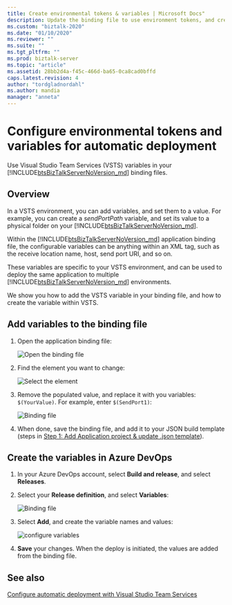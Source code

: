 ```yaml
---
title: Create environmental tokens & variables | Microsoft Docs"
description: Update the binding file to use environment tokens, and create variables in VSTS to automate deployment of BizTalk Server applications
ms.custom: "biztalk-2020"
ms.date: "01/10/2020"
ms.reviewer: ""
ms.suite: ""
ms.tgt_pltfrm: ""
ms.prod: biztalk-server
ms.topic: "article"
ms.assetid: 28bb2d4a-f45c-466d-ba65-0ca8cad0bffd
caps.latest.revision: 4
author: "tordgladnordahl"
ms.author: mandia
manager: "anneta"
---
```


# Configure environmental tokens and variables for automatic deployment

Use Visual Studio Team Services (VSTS) variables in your [!INCLUDE[btsBizTalkServerNoVersion_md](../includes/btsbiztalkservernoversion-md.md)] binding files.

## Overview

In a VSTS environment, you can add variables, and set them to a value. For example, you can create a *sendPortPath* variable, and set its value to a physical folder on your [!INCLUDE[btsBizTalkServerNoVersion_md](../includes/btsbiztalkservernoversion-md.md)]. 

Within the [!INCLUDE[btsBizTalkServerNoVersion_md](../includes/btsbiztalkservernoversion-md.md)] application binding file, the configurable variables can be anything within an XML tag, such as the receive location name, host, send port URI, and so on. 

These variables are specific to your VSTS environment, and can be used to deploy the same application to multiple [!INCLUDE[btsBizTalkServerNoVersion_md](../includes/btsbiztalkservernoversion-md.md)] environments. 

We show you how to add the VSTS variable in your binding file, and how to create the variable within VSTS. 

## Add variables to the binding file

1. Open the application binding file:

   ![Open the binding file](../core/media/biztalk-feature-pack-1-binding-1.png)

2. Find the element you want to change:

    ![Select the element](../core/media/biztalk-feature-pack-1-binding-2.png)

3. Remove the populated value, and replace it with you variables: `$(YourValue)`. For example, enter `$(SendPort1)`: 

   ![Binding file](../core/media/biztalk-feature-pack-1-binding-3.png)

4. When done, save the binding file, and add it to your JSON build template (steps in [Step 1: Add Application project & update .json template](feature-pack-add-application-project.md)).

## Create the variables in Azure DevOps

1. In your Azure DevOps account, select **Build and release**, and select **Releases**.

2. Select your **Release definition**, and select **Variables**:  

    ![Binding file](../core/media/vsts-release-variables.png)

3. Select **Add**, and create the variable names and values:   

   ![configure variables](../core/media/environment-specific-variables.png)

4. **Save** your changes. When the deploy is initiated, the values are added from the binding file.

## See also

[Configure automatic deployment with Visual Studio Team Services](configure-automatic-deployment-with-visual-studio-team-services-in-biztalk.md)  
